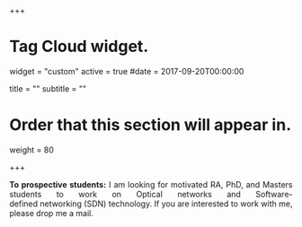 +++
# Tag Cloud widget.
widget = "custom"
active = true
#date = 2017-09-20T00:00:00

title = ""
subtitle = ""

# Order that this section will appear in.
weight = 80

+++
<div align="justify"><strong>To prospective students:</strong> I am looking for motivated RA, PhD, and Masters students to work on Optical networks and Software-defined networking (SDN) technology.  If you are interested to work with me, please drop me a mail.</div>
